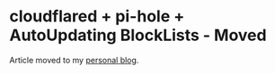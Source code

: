 # cloudflared + pi-hole + AutoUpdating BlockLists - Moved
Article moved to my [personal blog](https://www.nilsstreedain.com/blog/2021/06/09/setting-up-pi-hole-with-cloudflared.html).
